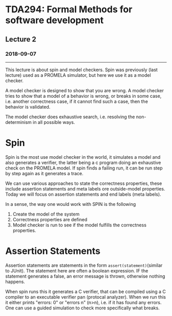 # TDA294: Formal Methods for software development
## Lecture 2
### 2018-09-07
---
This lecture is about spin and model checkers. Spin was previously (last lecture) used as a PROMELA simulator, but here we use it as a model checker.

A model checker is designed to show that you are wrong. A model checker tries to show that a model of a behavior is wrong, or breaks in some case, i.e. another correctness case, if it cannot find such a case, then the behavior is validated.

The model checker does exhaustive search, i.e. resolving the non-determinism in all possible ways.

# Spin
Spin is the most use model checker in the world, it simulates a model and also generates a verifier, the latter being a c program doing an exhaustive check on the PROMELA model.  If spin finds a failing run, it can be run step by step again as it generates a trace.

We can use various approaches to state the correctness properties, these include assertion statements and  meta labels ore outside-model properties. Today we will focus on assertion statements and end labels (meta labels).

In a sense, the way one would work with SPIN is the following
 1. Create the model of the system
 2. Correctness properties are defined
 3. Model checker is run to see if the model fulfills the correctness properties.  

# Assertion Statements
Assertion statements are statements in the form ```assert(statement)```(similar to JUnit). The statement here are often a boolean expression. IF the statement generates a false, an error message is thrown, otherwise nothing happens.

When spin runs this it generates a C verifier, that can be compiled using a C compiler to an executable verifier pan (protocal analyzer). When we run this it either prints "errors: 0" or "errors n" (n>n), i.e. if it has found any errors. One can use a guided simulation to check more specifically what breaks.
